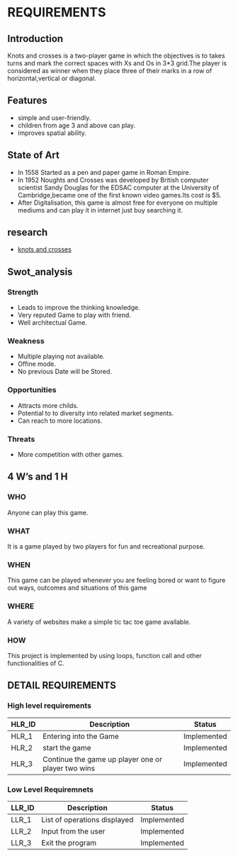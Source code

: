 # REQUIREMENTS
## Introduction

  Knots and crosses is a two-player game in which the objectives is to takes turns and mark the correct spaces with Xs and Os in 3*3 grid.The player is considered as winner when they place three of their marks in a row of horizontal,vertical or diagonal.
## Features 
- simple and user-friendly.
- children from age 3 and above can play.
- improves spatial ability.

## State of Art

- In 1558 Started as a pen and paper game in Roman Empire.
- In 1952 Noughts and Crosses was developed by British computer scientist Sandy Douglas for the EDSAC computer at the University of Cambridge,became one of the first known video games.Its cost is $5.
- After Digitalisation, this game is almost free for everyone on multiple mediums and can play it in internet just buy searching it.

## research
  - [knots and crosses](https://en.wikipedia.org/wiki/Tic-tac-toe) 

## Swot_analysis
### Strength

 - Leads to improve the thinking knowledge.
 - Very reputed Game to play with friend.
 - Well architectual Game.
 
### Weakness

  - Multiple playing not available.
  - Offine mode.
  - No previous Date will be Stored.
 
### Opportunities

- Attracts more childs.
- Potential to to diversity into related market segments.
- Can reach to more locations.
 
### Threats

-   More competition with other games.

## 4 W’s and 1 H
### WHO
Anyone can play this game.
### WHAT
It is a game played by two players for fun and recreational purpose.
### WHEN
This game can be played whenever you are feeling bored or want to figure out ways, outcomes and situations of this game
### WHERE
A variety of websites make a simple tic tac toe game available.
### HOW

This project is implemented by using loops, function call and other functionalities of C.
## DETAIL REQUIREMENTS

### High level requirements
| HLR_ID |	Description | Status|
| ------|---- | -----|
 | HLR_1 |	Entering into the Game | Implemented|
 | HLR_2 | start the game | Implemented|
 | HLR_3 |	Continue the game up player one or player two wins |Implemented|
 
 ### Low Level Requiremnets 
| LLR_ID | Description | Status  |
| ---- | ----- |----|
|LLR_1 |List of operations displayed	|Implemented|
|LLR_2 |	Input from the user|Implemented|
|LLR_3|	Exit the program | Implemented| 	
